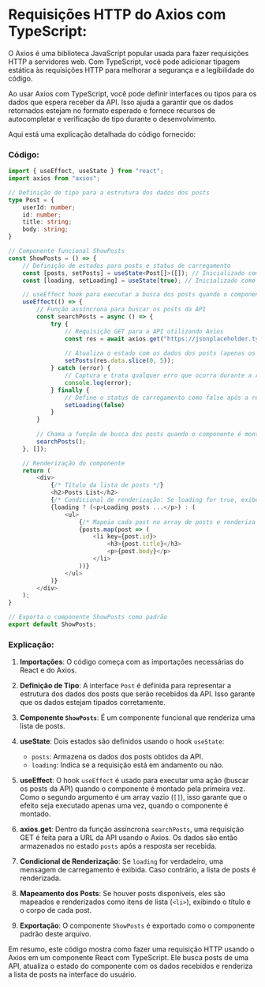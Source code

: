 # Requisições HTTP do Axios com TypeScript:

O Axios é uma biblioteca JavaScript popular usada para fazer requisições HTTP a servidores web. Com TypeScript, você pode adicionar tipagem estática às requisições HTTP para melhorar a segurança e a legibilidade do código.

Ao usar Axios com TypeScript, você pode definir interfaces ou tipos para os dados que espera receber da API. Isso ajuda a garantir que os dados retornados estejam no formato esperado e fornece recursos de autocompletar e verificação de tipo durante o desenvolvimento.

Aqui está uma explicação detalhada do código fornecido:

### Código:

```typescript
import { useEffect, useState } from "react";
import axios from "axios";

// Definição de tipo para a estrutura dos dados dos posts
type Post = {
    userId: number;
    id: number;
    title: string;
    body: string;
}

// Componente funcional ShowPosts
const ShowPosts = () => {
    // Definição de estados para posts e status de carregamento
    const [posts, setPosts] = useState<Post[]>([]); // Inicializado com um array vazio de posts
    const [loading, setLoading] = useState(true); // Inicializado como true para indicar que está carregando

    // useEffect hook para executar a busca dos posts quando o componente montar
    useEffect(() => {
        // Função assíncrona para buscar os posts da API
        const searchPosts = async () => {
            try {
                // Requisição GET para a API utilizando Axios
                const res = await axios.get("https://jsonplaceholder.typicode.com/posts");
                
                // Atualiza o estado com os dados dos posts (apenas os 5 primeiros)
                setPosts(res.data.slice(0, 5));
            } catch (error) {
                // Captura e trata qualquer erro que ocorra durante a requisição
                console.log(error);
            } finally {
                // Define o status de carregamento como false após a requisição, indicando que terminou
                setLoading(false)
            }
        }
        
        // Chama a função de busca dos posts quando o componente é montado (com array de dependência vazio para garantir que seja chamado apenas uma vez)
        searchPosts();
    }, []);

    // Renderização do componente
    return (
        <div>
            {/* Título da lista de posts */}
            <h2>Posts List</h2>
            {/* Condicional de renderização: Se loading for true, exibe mensagem de carregamento, senão, exibe a lista de posts */}
            {loading ? (<p>Loading posts ...</p>) : (
                <ul>
                    {/* Mapeia cada post no array de posts e renderiza cada um como um item de lista */}
                    {posts.map(post => (
                        <li key={post.id}>
                            <h3>{post.title}</h3>
                            <p>{post.body}</p>
                        </li>
                    ))}
                </ul>
            )}
        </div> 
    );
}

// Exporta o componente ShowPosts como padrão
export default ShowPosts;
```

### Explicação:

1. **Importações**: O código começa com as importações necessárias do React e do Axios.

2. **Definição de Tipo**: A interface `Post` é definida para representar a estrutura dos dados dos posts que serão recebidos da API. Isso garante que os dados estejam tipados corretamente.

3. **Componente `ShowPosts`**: É um componente funcional que renderiza uma lista de posts.

4. **useState**: Dois estados são definidos usando o hook `useState`:
   - `posts`: Armazena os dados dos posts obtidos da API.
   - `loading`: Indica se a requisição está em andamento ou não.

5. **useEffect**: O hook `useEffect` é usado para executar uma ação (buscar os posts da API) quando o componente é montado pela primeira vez. Como o segundo argumento é um array vazio (`[]`), isso garante que o efeito seja executado apenas uma vez, quando o componente é montado.

6. **axios.get**: Dentro da função assíncrona `searchPosts`, uma requisição GET é feita para a URL da API usando o Axios. Os dados são então armazenados no estado `posts` após a resposta ser recebida.

7. **Condicional de Renderização**: Se `loading` for verdadeiro, uma mensagem de carregamento é exibida. Caso contrário, a lista de posts é renderizada.

8. **Mapeamento dos Posts**: Se houver posts disponíveis, eles são mapeados e renderizados como itens de lista (`<li>`), exibindo o título e o corpo de cada post.

9. **Exportação**: O componente `ShowPosts` é exportado como o componente padrão deste arquivo.

Em resumo, este código mostra como fazer uma requisição HTTP usando o Axios em um componente React com TypeScript. Ele busca posts de uma API, atualiza o estado do componente com os dados recebidos e renderiza a lista de posts na interface do usuário.